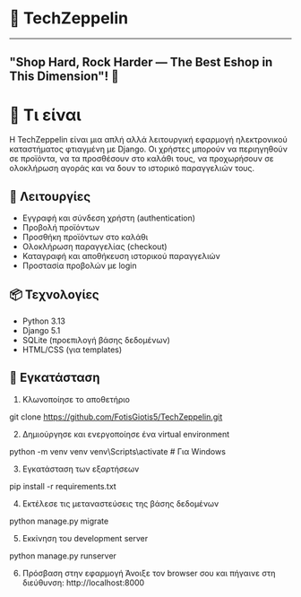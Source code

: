 # 🚀 TechZeppelin

---

## "Shop Hard, Rock Harder — The Best Eshop in This Dimension"! 👋

# 🛒 Τι είναι

Η TechZeppelin είναι μια απλή αλλά λειτουργική εφαρμογή ηλεκτρονικού καταστήματος φτιαγμένη με Django. Οι χρήστες μπορούν να περιηγηθούν σε προϊόντα, να τα προσθέσουν στο καλάθι τους, να προχωρήσουν σε ολοκλήρωση αγοράς και να δουν το ιστορικό παραγγελιών τους.

## 🚀 Λειτουργίες

- Εγγραφή και σύνδεση χρήστη (authentication)
- Προβολή προϊόντων
- Προσθήκη προϊόντων στο καλάθι
- Ολοκλήρωση παραγγελίας (checkout)
- Καταγραφή και αποθήκευση ιστορικού παραγγελιών
- Προστασία προβολών με login

## 📦 Τεχνολογίες

- Python 3.13
- Django 5.1
- SQLite (προεπιλογή βάσης δεδομένων)
- HTML/CSS (για templates)

## 🔧 Εγκατάσταση

1. Κλωνοποίησε το αποθετήριο

git clone https://github.com/FotisGiotis5/TechZeppelin.git

2. Δημιούργησε και ενεργοποίησε ένα virtual environment

python -m venv venv
venv\Scripts\activate   # Για Windows

3. Εγκατάσταση των εξαρτήσεων

pip install -r requirements.txt

4. Εκτέλεσε τις μεταναστεύσεις της βάσης δεδομένων

python manage.py migrate

5. Εκκίνηση του development server

python manage.py runserver

6. Πρόσβαση στην εφαρμογή
Άνοιξε τον browser σου και πήγαινε στη διεύθυνση: http://localhost:8000
